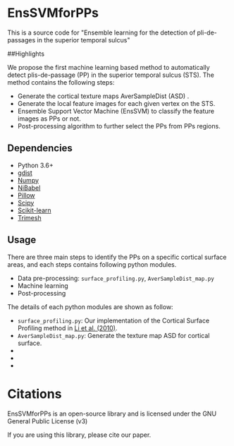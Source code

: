 # EnsSVMforPPs
This is a source code for "Ensemble learning for the detection of pli-de-passages in the superior temporal sulcus"

##Highlights

We propose the first machine learning based method to automatically detect plis-de-passage (PP) 
in the superior temporal sulcus (STS). The method contains the following steps:
+ Generate the cortical texture maps AverSampleDist (ASD) .
+ Generate the local feature images for each given vertex on the STS. 
+ Ensemble Support Vector Machine (EnsSVM) to classify the feature images as PPs or not.
+ Post-processing algorithm to further select the PPs from PPs regions. 

## Dependencies
- Python 3.6+
- [gdist](https://github.com/the-virtual-brain/external_geodesic_library)
- [Numpy](https://numpy.org)
- [NiBabel](https://nipy.org/nibabel/)
- [Pillow](https://python-pillow.org)
- [Scipy](https://scipy.org)
- [Scikit-learn](https://scikit-learn.org/)
- [Trimesh](https://github.com/mikedh/trimesh)



## Usage
There are three main steps to identify the PPs on a specific cortical surface areas, 
and each steps contains following python modules. 
+ Data pre-processing: ``surface_profiling.py``, ``AverSampleDist_map.py``
+ Machine learning
+ Post-processing 

The details of each python modules are shown as follow:
+ ``surface_profiling.py``: Our implementation of the Cortical Surface Profiling method in [Li et al. (2010)](https://doi.org/10.1016/j.neuroimage.2010.04.263).
+ ``AverSampleDist_map.py``: Generate the texture map ASD for cortical surface.
+
+
+
# Citations
EnsSVMforPPs is an open-source library and is licensed under the GNU General Public License (v3)

If you are using this library, please cite our paper.

